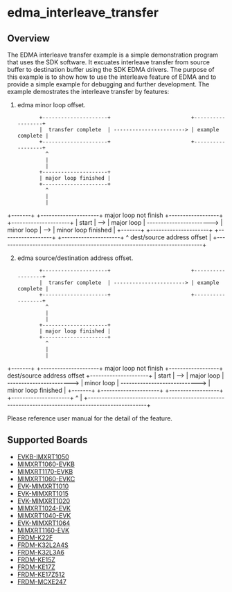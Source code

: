 # edma_interleave_transfer

## Overview
The EDMA interleave transfer example is a simple demonstration program that uses the SDK software.
It excuates interleave transfer from source buffer to destination buffer using the SDK EDMA drivers.
The purpose of this example is to show how to use the interleave feature of EDMA and to provide a simple example for
debugging and further development.
The example demostrates the interleave transfer by features:
1. edma minor loop offset.

              +---------------------+                          +------------------+
              |  transfer complete  | -----------------------> | example complete |
              +---------------------+                          +------------------+
                ^
                |
                |
              +---------------------+
              | major loop finished |
              +---------------------+
                ^
                |
                |
+-------+     +---------------------+  major loop not finish   +------------------+     +---------------------+
| start | --> |     major loop      | -----------------------> |    minor loop    | --> | minor loop finished |
+-------+     +---------------------+                          +------------------+     +---------------------+
                ^                     dest/source address offset                          |
                +-------------------------------------------------------------------------+

2. edma source/destination address offset.

              +---------------------+                          +------------------+
              |  transfer complete  | -----------------------> | example complete |
              +---------------------+                          +------------------+
                ^
                |
                |
              +---------------------+
              | major loop finished |
              +---------------------+
                ^
                |
                |
+-------+     +---------------------+  major loop not finish   +------------------+  dest/source address offset   +---------------------+
| start | --> |     major loop      | -----------------------> |    minor loop    | ----------------------------> | minor loop finished |
+-------+     +---------------------+                          +------------------+                               +---------------------+
                ^                                                                                                   |
                +---------------------------------------------------------------------------------------------------+


Please reference user manual for the detail of the feature.

## Supported Boards
- [EVKB-IMXRT1050](../../../_boards/evkbimxrt1050/driver_examples/edma/interleave_transfer/example_board_readme.md)
- [MIMXRT1060-EVKB](../../../_boards/evkbmimxrt1060/driver_examples/edma/interleave_transfer/example_board_readme.md)
- [MIMXRT1170-EVKB](../../../_boards/evkbmimxrt1170/driver_examples/edma/interleave_transfer/example_board_readme.md)
- [MIMXRT1060-EVKC](../../../_boards/evkcmimxrt1060/driver_examples/edma/interleave_transfer/example_board_readme.md)
- [EVK-MIMXRT1010](../../../_boards/evkmimxrt1010/driver_examples/edma/interleave_transfer/example_board_readme.md)
- [EVK-MIMXRT1015](../../../_boards/evkmimxrt1015/driver_examples/edma/interleave_transfer/example_board_readme.md)
- [EVK-MIMXRT1020](../../../_boards/evkmimxrt1020/driver_examples/edma/interleave_transfer/example_board_readme.md)
- [MIMXRT1024-EVK](../../../_boards/evkmimxrt1024/driver_examples/edma/interleave_transfer/example_board_readme.md)
- [MIMXRT1040-EVK](../../../_boards/evkmimxrt1040/driver_examples/edma/interleave_transfer/example_board_readme.md)
- [EVK-MIMXRT1064](../../../_boards/evkmimxrt1064/driver_examples/edma/interleave_transfer/example_board_readme.md)
- [MIMXRT1160-EVK](../../../_boards/evkmimxrt1160/driver_examples/edma/interleave_transfer/example_board_readme.md)
- [FRDM-K22F](../../../_boards/frdmk22f/driver_examples/edma/interleave_transfer/example_board_readme.md)
- [FRDM-K32L2A4S](../../../_boards/frdmk32l2a4s/driver_examples/edma/interleave_transfer/example_board_readme.md)
- [FRDM-K32L3A6](../../../_boards/frdmk32l3a6/driver_examples/edma/interleave_transfer/example_board_readme.md)
- [FRDM-KE15Z](../../../_boards/frdmke15z/driver_examples/edma/interleave_transfer/example_board_readme.md)
- [FRDM-KE17Z](../../../_boards/frdmke17z/driver_examples/edma/interleave_transfer/example_board_readme.md)
- [FRDM-KE17Z512](../../../_boards/frdmke17z512/driver_examples/edma/interleave_transfer/example_board_readme.md)
- [FRDM-MCXE247](../../../_boards/frdmmcxe247/driver_examples/edma/interleave_transfer/example_board_readme.md)
